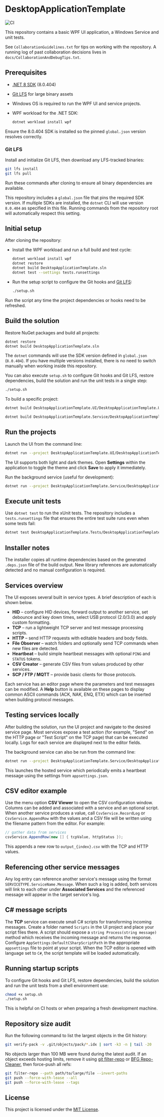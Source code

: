 # DesktopApplicationTemplate

![CI](https://github.com/OWNER/REPO/actions/workflows/ci.yml/badge.svg)

This repository contains a basic WPF UI application, a Windows Service and unit tests.

See `CollaborationGuidelines.txt` for tips on working with the repository. A running log of past collaboration decisions lives in `docs/CollaborationAndDebugTips.txt`.

## Prerequisites

- [.NET 8 SDK](https://dotnet.microsoft.com/download) (8.0.404)
- [Git LFS](https://git-lfs.com) for large binary assets
- Windows OS is required to run the WPF UI and service projects.
- WPF workload for the .NET SDK:

  ```bash
  dotnet workload install wpf
  ```

Ensure the 8.0.404 SDK is installed so the pinned `global.json` version resolves correctly.

### Git LFS

Install and initialize Git LFS, then download any LFS-tracked binaries:

```bash
git lfs install
git lfs pull
```

Run these commands after cloning to ensure all binary dependencies are available.

This repository includes a `global.json` file that pins the required
SDK version. If multiple SDKs are installed, the `dotnet` CLI will use
version `8.0.404` as specified in this file. Running commands from the
repository root will automatically respect this setting.

## Initial setup

After cloning the repository:

- Install the WPF workload and run a full build and test cycle:

  ```bash
  dotnet workload install wpf
  dotnet restore
  dotnet build DesktopApplicationTemplate.sln
  dotnet test --settings tests.runsettings
  ```

- Run the setup script to configure the Git hooks and [Git LFS](https://git-lfs.com/):

  ```bash
  ./setup.sh
  ```

Run the script any time the project dependencies or hooks need to be refreshed.

## Build the solution

Restore NuGet packages and build all projects:

```bash
dotnet restore
dotnet build DesktopApplicationTemplate.sln
```

The `dotnet` commands will use the SDK version defined in
`global.json` (`8.0.404`). If you have multiple versions installed,
there is no need to switch manually when working inside this
repository.

You can also execute `setup.sh` to configure Git hooks and Git LFS, restore
dependencies, build the solution and run the unit tests in a single step:

```bash
./setup.sh
```

To build a specific project:

```bash
dotnet build DesktopApplicationTemplate.UI/DesktopApplicationTemplate.UI.csproj

dotnet build DesktopApplicationTemplate.Service/DesktopApplicationTemplate.Service.csproj
```

## Run the projects

Launch the UI from the command line:

```bash
dotnet run --project DesktopApplicationTemplate.UI/DesktopApplicationTemplate.UI.csproj
```

The UI supports both light and dark themes. Open **Settings** within the application to toggle the theme and click **Save** to apply it immediately.

Run the background service (useful for development):

```bash
dotnet run --project DesktopApplicationTemplate.Service/DesktopApplicationTemplate.Service.csproj
```

## Execute unit tests

Use `dotnet test` to run the xUnit tests. The repository includes a
`tests.runsettings` file that ensures the entire test suite runs even
when some tests fail:

```bash
dotnet test DesktopApplicationTemplate.Tests/DesktopApplicationTemplate.Tests.csproj --settings tests.runsettings
```

## Installer notes

The installer copies all runtime dependencies based on the generated `.deps.json`
file of the build output. New library references are automatically detected and
no manual configuration is required.

## Services overview

The UI exposes several built in service types. A brief description of each is shown below.

- **HID** – configure HID devices, forward output to another service, set debounce and key down times, select USB protocol (2.0/3.0) and apply custom formatting.
- **TCP** – run a lightweight TCP server and test message processing scripts.
- **HTTP** – send HTTP requests with editable headers and body fields.
- **File Observer** – watch folders and optionally send TCP commands when new files are detected.
- **Heartbeat** – build simple heartbeat messages with optional `PING` and `STATUS` tokens.
- **CSV Creator** – generate CSV files from values produced by other services.
- **SCP / FTP / MQTT** – provide basic clients for those protocols.

Each service has an editor page where the parameters and test messages can be modified.  A **Help** button is available on these pages to display common ASCII commands (ACK, NAK, ENQ, ETX) which can be inserted when building protocol messages.

## Testing services locally

After building the solution, run the UI project and navigate to the desired service page. Most services expose a test action (for example, "Send" on the HTTP page or "Test Script" on the TCP page) that can be executed locally. Logs for each service are displayed next to the editor fields.

The background service can also be run from the command line:

```bash
dotnet run --project DesktopApplicationTemplate.Service/DesktopApplicationTemplate.Service.csproj
```

This launches the hosted service which periodically emits a heartbeat message using the settings from `appsettings.json`.

## CSV editor example

Use the menu option **CSV Viewer** to open the CSV configuration window. Columns can be added and associated with a service and an optional script. When another service produces a value, call `CsvService.RecordLog` or `CsvService.AppendRow` with the values and a CSV file will be written using the filename pattern from the editor. For example:

```csharp
// gather data from services
csvService.AppendRow(new [] { tcpValue, httpStatus });
```

This appends a new row to `output_{index}.csv` with the TCP and HTTP values.

## Referencing other service messages

Any log entry can reference another service's message using the format
`SERVICETYPE.ServiceName.Message`. When such a log is added, both services will
link to each other under **Associated Services** and the referenced message will
appear in the target service's log.

## C# message scripts

The **TCP** service can execute small C# scripts for transforming incoming
messages. Create a folder named `Scripts` in the UI project and place your
script files there. A script should expose a `string Process(string message)`
method which receives the incoming message and returns the response. Configure
`AppSettings:DefaultCSharpScriptPath` in the appropriate `appsettings` file to
point at your script. When the TCP editor is opened with language set to `C#`,
the script template will be loaded automatically.

## Running startup scripts

To configure Git hooks and Git LFS, restore dependencies, build the solution
and run the unit tests from a shell environment use:

```bash
chmod +x setup.sh
./setup.sh
```

This is helpful on CI hosts or when preparing a fresh development machine.

## Repository size audit

Run the following command to list the largest objects in the Git history:

```bash
git verify-pack -v .git/objects/pack/*.idx | sort -k3 -n | tail -20
```

No objects larger than 100 MB were found during the latest audit. If an object exceeds hosting limits, remove it using [git filter-repo](https://github.com/newren/git-filter-repo) or [BFG Repo-Cleaner](https://rtyley.github.io/bfg-repo-cleaner/), then force-push all refs:

```bash
git filter-repo --path path/to/large/file --invert-paths
git push --force-with-lease --all
git push --force-with-lease --tags
```


## License

This project is licensed under the [MIT License](LICENSE).
